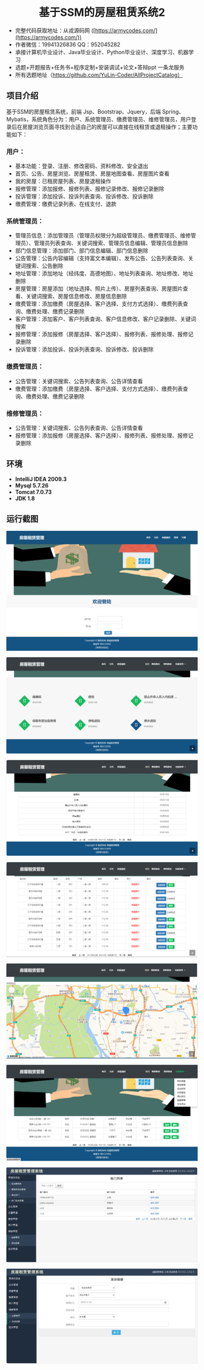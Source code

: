 <p><h1 align="center">基于SSM的房屋租赁系统2</h1></p>


- 完整代码获取地址：从戎源码网 ([https://armycodes.com/](https://armycodes.com/))
- 作者微信：19941326836  QQ：952045282 
- 承接计算机毕业设计、Java毕业设计、Python毕业设计、深度学习、机器学习
- 选题+开题报告+任务书+程序定制+安装调试+论文+答辩ppt 一条龙服务
- 所有选题地址（https://github.com/YuLin-Coder/AllProjectCatalog）

## 项目介绍

基于SSM的房屋租赁系统，前端 Jsp、Bootstrap、Jquery，后端 Spring、Mybatis，系统角色分为：用户、系统管理员、缴费管理员、维修管理员，用户登录后在房屋浏览页面寻找到合适自己的房屋可以直接在线租赁或退租操作；主要功能如下：

### 用户：

- 基本功能：登录、注册、修改密码、资料修改、安全退出
- 首页、公告、房屋浏览、房屋租赁、房屋地图查看、房屋图片查看
- 我的房屋：已租房屋列表、房屋退租操作
- 报修管理：添加报修、报修列表、报修记录修改、报修记录删除
- 投诉管理：添加投诉、投诉列表查询、投诉修改、投诉删除
- 缴费管理：缴费记录列表、在线支付、退款

### 系统管理员：

- 管理员信息：添加管理员（管理员权限分为超级管理员、缴费管理员、维修管理员）、管理员列表查询、关键词搜索、管理员信息编辑、管理员信息删除
- 部门信息管理：添加部门、部门信息编辑、部门信息删除
- 公告管理：公告内容编辑（支持富文本编辑）、发布公告、公告列表查询、关键词搜索、公告删除
- 地址管理：添加地址（经纬度、高德地图）、地址列表查询、地址修改、地址删除
- 房屋管理：房屋添加（地址选择、照片上传）、房屋列表查询、房屋图片查看、关键词搜索、房屋信息修改、房屋信息删除
- 缴费管理：添加缴费（房屋选择、客户选择、支付方式选择）、缴费列表查询、缴费处理、缴费记录删除
- 客户管理：添加客户、客户列表查询、客户信息修改、客户记录删除、关键词搜索
- 报修管理：添加报修（房屋选择、客户选择）、报修列表、报修处理、报修记录删除
- 投诉管理：添加投诉、投诉列表查询、投诉修改、投诉删除

### 缴费管理员：

- 公告管理：关键词搜索、公告列表查询、公告详情查看
- 缴费管理：添加缴费（房屋选择、客户选择、支付方式选择）、缴费列表查询、缴费处理、缴费记录删除

### 维修管理员：

- 公告管理：关键词搜索、公告列表查询、公告详情查看
- 报修管理：添加报修（房屋选择、客户选择）、报修列表、报修处理、报修记录删除

## 环境

- <b>IntelliJ IDEA 2009.3</b>
- <b>Mysql 5.7.26</b>
- <b>Tomcat 7.0.73</b>
- <b>JDK 1.8</b>

## 运行截图

![](screenshot/1.png)

![](screenshot/2.png)

![](screenshot/3.png)

![](screenshot/4.png)

![](screenshot/5.png)

![](screenshot/6.png)

![](screenshot/7.png)

![](screenshot/8.png)

